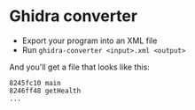 # Ghidra converter

- Export your program into an XML file
- Run `ghidra-converter <input>.xml <output>`

And you'll get a file that looks like this:
```
8245fc10 main
8246ff48 getHealth
...
```